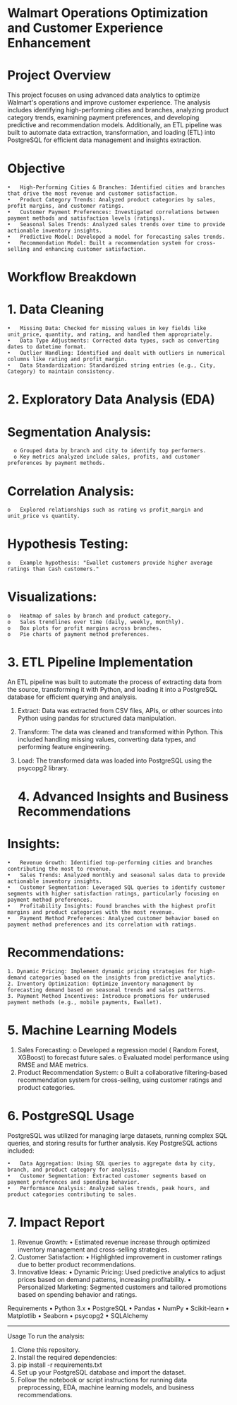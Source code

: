
# Walmart Operations Optimization and Customer Experience Enhancement

  # Project Overview
This project focuses on using advanced data analytics to optimize Walmart's operations and improve customer experience. The analysis includes identifying high-performing cities and branches, analyzing product category trends, examining payment preferences, and developing predictive and recommendation models. Additionally, an ETL pipeline was built to automate data extraction, transformation, and loading (ETL) into PostgreSQL for efficient data management and insights extraction.

# Objective
    •	High-Performing Cities & Branches: Identified cities and branches that drive the most revenue and customer satisfaction.
    •	Product Category Trends: Analyzed product categories by sales, profit margins, and customer ratings.
    •	Customer Payment Preferences: Investigated correlations between payment methods and satisfaction levels (ratings).
    •	Seasonal Sales Trends: Analyzed sales trends over time to provide actionable inventory insights.
    •	Predictive Model: Developed a model for forecasting sales trends.
    •	Recommendation Model: Built a recommendation system for cross-selling and enhancing customer satisfaction.

  # Workflow Breakdown
# 1. Data Cleaning
    •	Missing Data: Checked for missing values in key fields like unit_price, quantity, and rating, and handled them appropriately.
    •	Data Type Adjustments: Corrected data types, such as converting dates to datetime format.
    •	Outlier Handling: Identified and dealt with outliers in numerical columns like rating and profit_margin.
    •	Data Standardization: Standardized string entries (e.g., City, Category) to maintain consistency.

  # 2. Exploratory Data Analysis (EDA)
# Segmentation Analysis: 
      o	Grouped data by branch and city to identify top performers.
      o	Key metrics analyzed include sales, profits, and customer preferences by payment methods.
# Correlation Analysis: 
    o	Explored relationships such as rating vs profit_margin and unit_price vs quantity.
# Hypothesis Testing: 
    o	Example hypothesis: "Ewallet customers provide higher average ratings than Cash customers."
# Visualizations: 
    o	Heatmap of sales by branch and product category.
    o	Sales trendlines over time (daily, weekly, monthly).
    o	Box plots for profit margins across branches.
    o	Pie charts of payment method preferences.

   # 3. ETL Pipeline Implementation
An ETL pipeline was built to automate the process of extracting data from the source, transforming it with Python, and loading it into a PostgreSQL database for efficient querying and analysis.
1. Extract:
       Data was extracted from CSV files, APIs, or other sources into Python using pandas for structured data manipulation. 
2. Transform:
      The data was cleaned and transformed within Python. This included handling missing values, converting data types, and performing feature engineering. 
3. Load:
    The transformed data was loaded into PostgreSQL using the psycopg2 library. 

   # 4. Advanced Insights and Business Recommendations
# Insights:
    •	Revenue Growth: Identified top-performing cities and branches contributing the most to revenue.
    •	Sales Trends: Analyzed monthly and seasonal sales data to provide actionable inventory insights.
    •	Customer Segmentation: Leveraged SQL queries to identify customer segments with higher satisfaction ratings, particularly focusing on payment method preferences.
    •	Profitability Insights: Found branches with the highest profit margins and product categories with the most revenue.
    •	Payment Method Preferences: Analyzed customer behavior based on payment method preferences and its correlation with ratings.

# Recommendations:
    1. Dynamic Pricing: Implement dynamic pricing strategies for high-demand categories based on the insights from predictive analytics.
    2. Inventory Optimization: Optimize inventory management by forecasting demand based on seasonal trends and sales patterns.
    3. Payment Method Incentives: Introduce promotions for underused payment methods (e.g., mobile payments, Ewallet).

# 5. Machine Learning Models  
1. Sales Forecasting: 
    o	Developed a regression model ( Random Forest, XGBoost) to forecast future sales.
    o	Evaluated model performance using RMSE and MAE metrics.
2. Product Recommendation System: 
    o	Built a collaborative filtering-based recommendation system for cross-selling, using customer ratings and product categories.

# 6. PostgreSQL Usage
PostgreSQL was utilized for managing large datasets, running complex SQL queries, and storing results for further analysis. Key PostgreSQL actions included:

    •	Data Aggregation: Using SQL queries to aggregate data by city, branch, and product category for analysis. 
    •	Customer Segmentation: Extracted customer segments based on payment preferences and spending behavior. 
    •	Performance Analysis: Analyzed sales trends, peak hours, and product categories contributing to sales. 

# 7. Impact Report
1. Revenue Growth:
            •	Estimated revenue increase through optimized inventory management and cross-selling strategies.
2. Customer Satisfaction:
          •	Highlighted improvement in customer ratings due to better product recommendations.
3. Innovative Ideas:
        •	Dynamic Pricing: Used predictive analytics to adjust prices based on demand patterns, increasing profitability.
        •	Personalized Marketing: Segmented customers and tailored promotions based on spending behavior and ratings.

Requirements
  •	Python 3.x
  •	PostgreSQL
  •	Pandas
  •	NumPy
  •	Scikit-learn
  •	Matplotlib
  •	Seaborn
  •	psycopg2
  •	SQLAlchemy
________________________________________
Usage
To run the analysis:
1.	Clone this repository.
2.	Install the required dependencies: 
3.	pip install -r requirements.txt
4.	Set up your PostgreSQL database and import the dataset.
5.	Follow the notebook or script instructions for running data preprocessing, EDA, machine learning models, and business recommendations.

